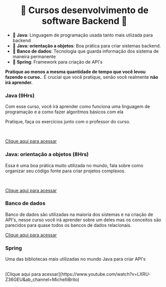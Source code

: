   <h1 align="center">📘 Cursos desenvolvimento de software Backend 📙</h1>  
  
 - 📄 **Java**: Linguagem de programação usada tanto mais utiizada para backend
 - 📄 **Java: orientação a objetos**: Boa prática para criar sistemas backend.
 - 📄 **Banco de dados**: Tecnologia que guarda informação dos sistema de maneira permanente
 - 📄 **Spring**: Framework para criação de API's

**Pratique ao menos a mesma quantidade de tempo que você levou fazendo o curso.**. É crucial que você pratique, senão você realmente **não irá aprender.** <br /> 

### Java (9Hrs)
Com esse curso, você irá aprender como funciona uma linguagem de programação e a como fazer algoritmos básicos com ela

Pratique, faça os exercícios junto com o professor do curso. <br />

<br />

[Clique aqui para acessar](https://www.youtube.com/watch?v=sTX0UEplF54&list=PLJH2yd19u4hzRtpzm2dDCWZx58UrE85ye&ab_channel=CursoemV%C3%ADdeo)


### Java: orientação a objetos (8Hrs)
Essa é uma boa prática muito utilizada no mundo, fala sobre como organizar seu código fonte para criar projetos complexos.

<br />

[Clique aqui para acessar](https://www.youtube.com/watch?v=KlIL63MeyMY&list=PLHz_AreHm4dkqe2aR0tQK74m8SFe-aGsY)

### Banco de dados
Banco de dados são utilizadas na maioria dos sistemas e na criação de API's, nesse curso você irá aprender sobre um deles mas os conceitos são parecidos para quase todos os bancos de dados relacionais.
<br />

[Clique aqui para acessar](https://www.youtube.com/watch?v=Ofktsne-utM&list=PLHz_AreHm4dkBs-795Dsgvau_ekxg8g1r&ab_channel=CursoemV%C3%ADdeo)

### Spring
Uma das bibliotecas mais utilizadas no mundo Java para criar API's

<br />
[Clique aqui para acessar](https://www.youtube.com/watch?v=LXRU-Z36GEU&ab_channel=MichelliBrito)




